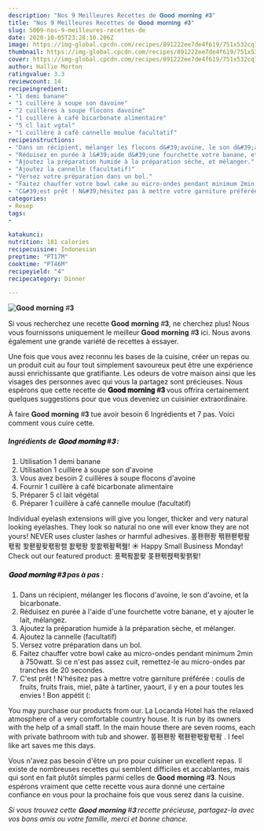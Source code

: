 ```yaml
---
description: "Nos 9 Meilleures Recettes de 𝐆𝐨𝐨𝐝 𝐦𝐨𝐫𝐧𝐢𝐧𝐠 #𝟑"
title: "Nos 9 Meilleures Recettes de 𝐆𝐨𝐨𝐝 𝐦𝐨𝐫𝐧𝐢𝐧𝐠 #𝟑"
slug: 5009-nos-9-meilleures-recettes-de
date: 2020-10-05T23:28:10.206Z
image: https://img-global.cpcdn.com/recipes/891222ee7de4f619/751x532cq70/𝐆𝐨𝐨𝐝-𝐦𝐨𝐫𝐧𝐢𝐧𝐠-𝟑-photo-principale-de-la-recette.jpg
thumbnail: https://img-global.cpcdn.com/recipes/891222ee7de4f619/751x532cq70/𝐆𝐨𝐨𝐝-𝐦𝐨𝐫𝐧𝐢𝐧𝐠-𝟑-photo-principale-de-la-recette.jpg
cover: https://img-global.cpcdn.com/recipes/891222ee7de4f619/751x532cq70/𝐆𝐨𝐨𝐝-𝐦𝐨𝐫𝐧𝐢𝐧𝐠-𝟑-photo-principale-de-la-recette.jpg
author: Hallie Morton
ratingvalue: 3.3
reviewcount: 14
recipeingredient:
- "1 demi banane"
- "1 cuillère à soupe son davoine"
- "2 cuillères à soupe flocons davoine"
- "1 cuillère à café bicarbonate alimentaire"
- "5 cl lait vgtal"
- "1 cuillère à café cannelle moulue facultatif"
recipeinstructions:
- "Dans un récipient, mélanger les flocons d&#39;avoine, le son d&#39;avoine, et la bicarbonate."
- "Réduisez en purée à l&#39;aide d&#39;une fourchette votre banane, et y ajouter le lait, mélangez."
- "Ajoutez la préparation humide à la préparation sèche, et mélanger."
- "Ajoutez la cannelle (facultatif)"
- "Versez votre préparation dans un bol."
- "Faitez chauffer votre bowl cake au micro-ondes pendant minimum 2min à 750watt. Si ce n&#39;est pas assez cuit, remettez-le au micro-ondes par tranches de 20 secondes."
- "C&#39;est prêt ! N&#39;hésitez pas à mettre votre garniture préférée : coulis de fruits, fruits frais, miel, pâte à tartiner, yaourt, il y en a pour toutes les envies ! Bon appétit (:"
categories:
- Resep
tags:
- 

katakunci:  
nutrition: 181 calories
recipecuisine: Indonesian
preptime: "PT17M"
cooktime: "PT46M"
recipeyield: "4"
recipecategory: Dinner

---
```



![𝐆𝐨𝐨𝐝 𝐦𝐨𝐫𝐧𝐢𝐧𝐠 #𝟑](https://img-global.cpcdn.com/recipes/891222ee7de4f619/751x532cq70/𝐆𝐨𝐨𝐝-𝐦𝐨𝐫𝐧𝐢𝐧𝐠-𝟑-photo-principale-de-la-recette.jpg)

Si vous recherchez une recette 𝐆𝐨𝐨𝐝 𝐦𝐨𝐫𝐧𝐢𝐧𝐠 #𝟑, ne cherchez plus! Nous vous fournissons uniquement le meilleur 𝐆𝐨𝐨𝐝 𝐦𝐨𝐫𝐧𝐢𝐧𝐠 #𝟑 ici. Nous avons également une grande variété de recettes à essayer.

Une fois que vous avez reconnu les bases de la cuisine, créer un repas ou un produit cuit au four tout simplement savoureux peut être une expérience aussi enrichissante que gratifiante. Les odeurs de votre maison ainsi que les visages des personnes avec qui vous la partagez sont précieuses. Nous espérons que cette recette de <strong> 𝐆𝐨𝐨𝐝 𝐦𝐨𝐫𝐧𝐢𝐧𝐠 #𝟑 </strong> vous offrira certainement quelques suggestions pour que vous deveniez un cuisinier extraordinaire.

<!--inarticleads1-->

À faire 𝐆𝐨𝐨𝐝 𝐦𝐨𝐫𝐧𝐢𝐧𝐠 #𝟑 tue avoir besoin 6 Ingrédients et 7 pas. Voici comment vous cuire cette.

##### Ingrédients de 𝐆𝐨𝐨𝐝 𝐦𝐨𝐫𝐧𝐢𝐧𝐠 #𝟑 :

1. Utilisation 1 demi banane
1. Utilisation 1 cuillère à soupe son d&#39;avoine
1. Vous avez besoin 2 cuillères à soupe flocons d&#39;avoine
1. Fournir 1 cuillère à café bicarbonate alimentaire
1. Préparer 5 cl lait végétal
1. Préparer 1 cuillère à café cannelle moulue (facultatif)


Individual eyelash extensions will give you longer, thicker and very natural looking eyelashes. They look so natural no one will ever know they are not yours! NEVER uses cluster lashes or harmful adhesives. 퐆퐨퐨퐝 퐦퐨퐫퐧퐢퐧퐠 퐟퐫퐢퐞퐧퐝퐬 퐚퐧퐝 퐟퐚퐦퐢퐥퐲! ☀️ Happy Small Business Monday! Check out our featured product: 퐀퐥퐠퐚퐞 퐂퐨퐦퐩퐥퐞퐭퐞! 

<!--inarticleads2-->

##### 𝐆𝐨𝐨𝐝 𝐦𝐨𝐫𝐧𝐢𝐧𝐠 #𝟑 pas à pas :

1. Dans un récipient, mélanger les flocons d&#39;avoine, le son d&#39;avoine, et la bicarbonate.
1. Réduisez en purée à l&#39;aide d&#39;une fourchette votre banane, et y ajouter le lait, mélangez.
1. Ajoutez la préparation humide à la préparation sèche, et mélanger.
1. Ajoutez la cannelle (facultatif)
1. Versez votre préparation dans un bol.
1. Faitez chauffer votre bowl cake au micro-ondes pendant minimum 2min à 750watt. Si ce n&#39;est pas assez cuit, remettez-le au micro-ondes par tranches de 20 secondes.
1. C&#39;est prêt ! N&#39;hésitez pas à mettre votre garniture préférée : coulis de fruits, fruits frais, miel, pâte à tartiner, yaourt, il y en a pour toutes les envies ! Bon appétit (:


You may purchase our products from our. La Locanda Hotel has the relaxed atmosphere of a very comfortable country house. It is run by its owners with the help of a small staff. In the main house there are seven rooms, each with private bathroom with tub and shower. 퐆퐨퐨퐝 퐦퐨퐫퐧퐢퐧퐠 ️. I feel like art saves me this days. 

<!--inarticleads1-->

<p>
Vous n'avez pas besoin d'être un pro pour cuisiner un excellent repas. Il existe de nombreuses recettes qui semblent difficiles et accablantes, mais qui sont en fait plutôt simples parmi celles de 𝐆𝐨𝐨𝐝 𝐦𝐨𝐫𝐧𝐢𝐧𝐠 #𝟑. Nous espérons vraiment que cette recette vous aura donné une certaine confiance en vous pour la prochaine fois que vous serez dans la cuisine.
</p>

<p>
<i>Si vous trouvez cette 𝐆𝐨𝐨𝐝 𝐦𝐨𝐫𝐧𝐢𝐧𝐠 #𝟑 recette précieuse, partagez-la avec vos bons amis ou votre famille, merci et bonne chance.</i>
</p>
